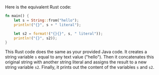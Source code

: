 Here is the equivalent Rust code:

```rust
fn main() {
    let s = String::from("hello");
    println!("{}", s + " literal");

    let s2 = format!("{}{}", s, " literal"));
    println!("{}", s2));
}
```

This Rust code does the same as your provided Java code. It creates a string variable `s` equal to any text value ("hello"). Then it concatenates this original string with another string literal and assigns the result to a new string variable `s2`. Finally, it prints out the content of the variables `s` and `s2`.

